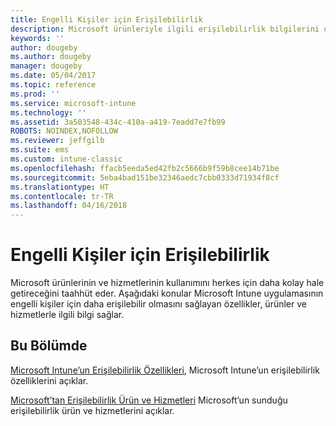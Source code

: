 ```yaml
---
title: Engelli Kişiler için Erişilebilirlik
description: Microsoft ürünleriyle ilgili erişilebilirlik bilgilerini okuyun.
keywords: ''
author: dougeby
ms.author: dougeby
manager: dougeby
ms.date: 05/04/2017
ms.topic: reference
ms.prod: ''
ms.service: microsoft-intune
ms.technology: ''
ms.assetid: 3a503548-434c-410a-a419-7eadd7e7fb99
ROBOTS: NOINDEX,NOFOLLOW
ms.reviewer: jeffgilb
ms.suite: ems
ms.custom: intune-classic
ms.openlocfilehash: ffacb5eeda5ed42fb2c5666b9f59b8cee14b71be
ms.sourcegitcommit: 5eba4bad151be32346aedc7cbb0333d71934f8cf
ms.translationtype: HT
ms.contentlocale: tr-TR
ms.lasthandoff: 04/16/2018
---
```

# <a name="accessibility-for-people-with-disabilities"></a>Engelli Kişiler için Erişilebilirlik
Microsoft ürünlerinin ve hizmetlerinin kullanımını herkes için daha kolay hale getireceğini taahhüt eder. Aşağıdaki konular Microsoft Intune uygulamasının engelli kişiler için daha erişilebilir olmasını sağlayan özellikler, ürünler ve hizmetlerle ilgili bilgi sağlar.

## <a name="in-this-section"></a>Bu Bölümde
[Microsoft Intune’un Erişilebilirlik Özellikleri](accessibility-features-of-microsoft-intune.md), Microsoft Intune’un erişilebilirlik özelliklerini açıklar.

[Microsoft’tan Erişilebilirlik Ürün ve Hizmetleri](accessibility-products-and-services-from-microsoft.md) Microsoft’un sunduğu erişilebilirlik ürün ve hizmetlerini açıklar.
